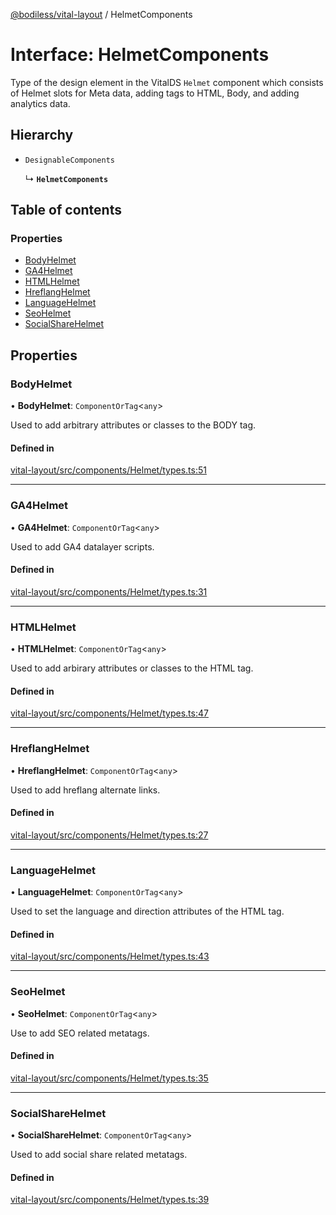 [@bodiless/vital-layout](../README.md) / HelmetComponents

# Interface: HelmetComponents

Type of the design element in the VitalDS `Helmet` component which consists of Helmet
slots for Meta data, adding tags to HTML, Body, and adding analytics data.

## Hierarchy

- `DesignableComponents`

  ↳ **`HelmetComponents`**

## Table of contents

### Properties

- [BodyHelmet](HelmetComponents.md#bodyhelmet)
- [GA4Helmet](HelmetComponents.md#ga4helmet)
- [HTMLHelmet](HelmetComponents.md#htmlhelmet)
- [HreflangHelmet](HelmetComponents.md#hreflanghelmet)
- [LanguageHelmet](HelmetComponents.md#languagehelmet)
- [SeoHelmet](HelmetComponents.md#seohelmet)
- [SocialShareHelmet](HelmetComponents.md#socialsharehelmet)

## Properties

### BodyHelmet

• **BodyHelmet**: `ComponentOrTag`<`any`\>

Used to add arbitrary attributes or classes to the BODY tag.

#### Defined in

[vital-layout/src/components/Helmet/types.ts:51](https://github.com/johnsonandjohnson/Bodiless-JS/blob/30039051f/packages/vital-layout/src/components/Helmet/types.ts#L51)

___

### GA4Helmet

• **GA4Helmet**: `ComponentOrTag`<`any`\>

Used to add GA4 datalayer scripts.

#### Defined in

[vital-layout/src/components/Helmet/types.ts:31](https://github.com/johnsonandjohnson/Bodiless-JS/blob/30039051f/packages/vital-layout/src/components/Helmet/types.ts#L31)

___

### HTMLHelmet

• **HTMLHelmet**: `ComponentOrTag`<`any`\>

Used to add arbirary attributes or classes to the HTML tag.

#### Defined in

[vital-layout/src/components/Helmet/types.ts:47](https://github.com/johnsonandjohnson/Bodiless-JS/blob/30039051f/packages/vital-layout/src/components/Helmet/types.ts#L47)

___

### HreflangHelmet

• **HreflangHelmet**: `ComponentOrTag`<`any`\>

Used to add hreflang alternate links.

#### Defined in

[vital-layout/src/components/Helmet/types.ts:27](https://github.com/johnsonandjohnson/Bodiless-JS/blob/30039051f/packages/vital-layout/src/components/Helmet/types.ts#L27)

___

### LanguageHelmet

• **LanguageHelmet**: `ComponentOrTag`<`any`\>

Used to set the language and direction attributes of the HTML tag.

#### Defined in

[vital-layout/src/components/Helmet/types.ts:43](https://github.com/johnsonandjohnson/Bodiless-JS/blob/30039051f/packages/vital-layout/src/components/Helmet/types.ts#L43)

___

### SeoHelmet

• **SeoHelmet**: `ComponentOrTag`<`any`\>

Use to add SEO related metatags.

#### Defined in

[vital-layout/src/components/Helmet/types.ts:35](https://github.com/johnsonandjohnson/Bodiless-JS/blob/30039051f/packages/vital-layout/src/components/Helmet/types.ts#L35)

___

### SocialShareHelmet

• **SocialShareHelmet**: `ComponentOrTag`<`any`\>

Used to add social share related metatags.

#### Defined in

[vital-layout/src/components/Helmet/types.ts:39](https://github.com/johnsonandjohnson/Bodiless-JS/blob/30039051f/packages/vital-layout/src/components/Helmet/types.ts#L39)
